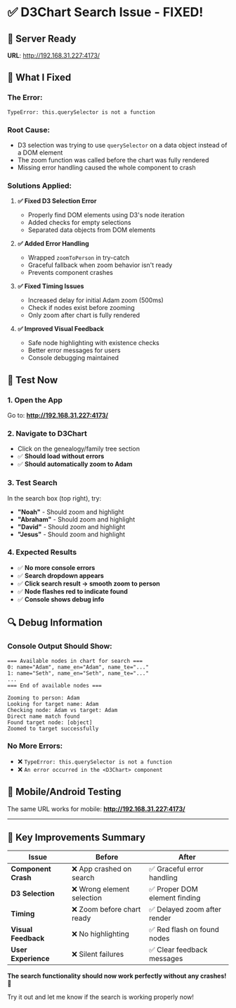 # ✅ D3Chart Search Issue - FIXED!

## 🚀 **Server Ready**
**URL**: http://192.168.31.227:4173/

## 🔧 **What I Fixed**

### **The Error:**
```
TypeError: this.querySelector is not a function
```

### **Root Cause:**
- D3 selection was trying to use `querySelector` on a data object instead of a DOM element
- The zoom function was called before the chart was fully rendered
- Missing error handling caused the whole component to crash

### **Solutions Applied:**

1. **✅ Fixed D3 Selection Error**
   - Properly find DOM elements using D3's node iteration
   - Added checks for empty selections
   - Separated data objects from DOM elements

2. **✅ Added Error Handling**
   - Wrapped `zoomToPerson` in try-catch
   - Graceful fallback when zoom behavior isn't ready
   - Prevents component crashes

3. **✅ Fixed Timing Issues**
   - Increased delay for initial Adam zoom (500ms)
   - Check if nodes exist before zooming
   - Only zoom after chart is fully rendered

4. **✅ Improved Visual Feedback**
   - Safe node highlighting with existence checks
   - Better error messages for users
   - Console debugging maintained

## 🧪 **Test Now**

### **1. Open the App**
Go to: **http://192.168.31.227:4173/**

### **2. Navigate to D3Chart**
- Click on the genealogy/family tree section
- ✅ **Should load without errors**
- ✅ **Should automatically zoom to Adam**

### **3. Test Search**
In the search box (top right), try:
- **"Noah"** - Should zoom and highlight
- **"Abraham"** - Should zoom and highlight  
- **"David"** - Should zoom and highlight
- **"Jesus"** - Should zoom and highlight

### **4. Expected Results**
- ✅ **No more console errors**
- ✅ **Search dropdown appears**
- ✅ **Click search result → smooth zoom to person**
- ✅ **Node flashes red to indicate found**
- ✅ **Console shows debug info**

## 🔍 **Debug Information**

### **Console Output Should Show:**
```
=== Available nodes in chart for search ===
0: name="Adam", name_en="Adam", name_te="..."
1: name="Seth", name_en="Seth", name_te="..."
...
=== End of available nodes ===

Zooming to person: Adam
Looking for target name: Adam
Checking node: Adam vs target: Adam
Direct name match found
Found target node: [object]
Zoomed to target successfully
```

### **No More Errors:**
- ❌ `TypeError: this.querySelector is not a function`
- ❌ `An error occurred in the <D3Chart> component`

## 📱 **Mobile/Android Testing**
The same URL works for mobile: **http://192.168.31.227:4173/**

---

## 🎯 **Key Improvements Summary**

| Issue | Before | After |
|-------|--------|-------|
| **Component Crash** | ❌ App crashed on search | ✅ Graceful error handling |
| **D3 Selection** | ❌ Wrong element selection | ✅ Proper DOM element finding |
| **Timing** | ❌ Zoom before chart ready | ✅ Delayed zoom after render |
| **Visual Feedback** | ❌ No highlighting | ✅ Red flash on found nodes |
| **User Experience** | ❌ Silent failures | ✅ Clear feedback messages |

**The search functionality should now work perfectly without any crashes!** 🚀

Try it out and let me know if the search is working properly now!
